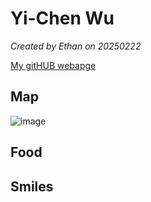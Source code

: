 # Yi-Chen Wu


*Created by Ethan on 20250222*

[My gitHUB webapge](https://github.com/Yee041008) 


## Map
![image](file:///Users/wooyeechen/Desktop/%E6%88%AA%E5%9C%96%202025-02-23%20%E4%B8%8B%E5%8D%886.09.36.png)

## Food


## Smiles 



